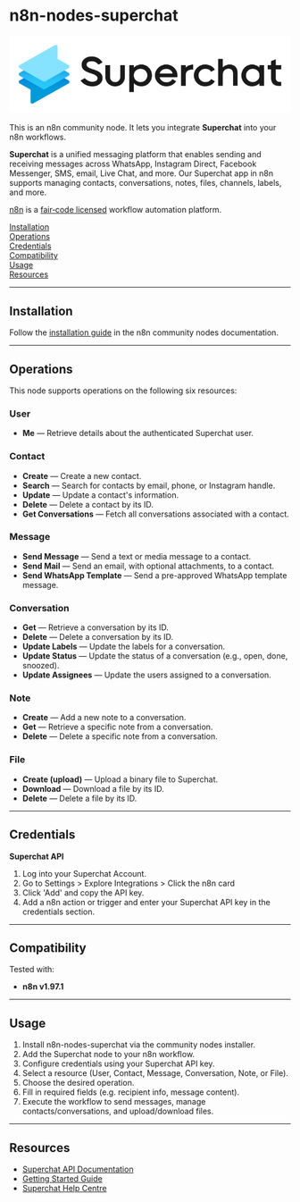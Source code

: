 # n8n-nodes-superchat
![](./superchat.png)

This is an n8n community node. It lets you integrate **Superchat** into your n8n workflows.

**Superchat** is a unified messaging platform that enables sending and receiving messages across WhatsApp, Instagram Direct, Facebook Messenger, SMS, email, Live Chat, and more. Our Superchat app in n8n supports managing contacts, conversations, notes, files, channels, labels, and more.

[n8n](https://n8n.io/) is a [fair‑code licensed](https://docs.n8n.io/reference/license/) workflow automation platform.

[Installation](#installation)  
[Operations](#operations)  
[Credentials](#credentials)  
[Compatibility](#compatibility)  
[Usage](#usage)  
[Resources](#resources)

---

## Installation

Follow the [installation guide](https://docs.n8n.io/integrations/community-nodes/installation/) in the n8n community nodes documentation.

---

## Operations

This node supports operations on the following six resources:

### User
- **Me** — Retrieve details about the authenticated Superchat user.

### Contact
- **Create** — Create a new contact.
- **Search** — Search for contacts by email, phone, or Instagram handle.
- **Update** — Update a contact's information.
- **Delete** — Delete a contact by its ID.
- **Get Conversations** — Fetch all conversations associated with a contact.

### Message
- **Send Message** — Send a text or media message to a contact.
- **Send Mail** — Send an email, with optional attachments, to a contact.
- **Send WhatsApp Template** — Send a pre-approved WhatsApp template message.

### Conversation
- **Get** — Retrieve a conversation by its ID.
- **Delete** — Delete a conversation by its ID.
- **Update Labels** — Update the labels for a conversation.
- **Update Status** — Update the status of a conversation (e.g., open, done, snoozed).
- **Update Assignees** — Update the users assigned to a conversation.

### Note
- **Create** — Add a new note to a conversation.
- **Get** — Retrieve a specific note from a conversation.
- **Delete** — Delete a specific note from a conversation.

### File
- **Create (upload)** — Upload a binary file to Superchat.
- **Download** — Download a file by its ID.
- **Delete** — Delete a file by its ID.

---

## Credentials

**Superchat API**

1. Log into your Superchat Account.
2. Go to Settings > Explore Integrations > Click the n8n card
3. Click 'Add' and copy the API key.
4. Add a n8n action or trigger and enter your Superchat API key in the credentials section.

---

## Compatibility

Tested with:
- **n8n v1.97.1**

---

## Usage

1. Install n8n-nodes-superchat via the community nodes installer.
2. Add the Superchat node to your n8n workflow.
3. Configure credentials using your Superchat API key.
4. Select a resource (User, Contact, Message, Conversation, Note, or File).
5. Choose the desired operation.
6. Fill in required fields (e.g. recipient info, message content).
7. Execute the workflow to send messages, manage contacts/conversations, and upload/download files.

---

## Resources

- [Superchat API Documentation](https://developers.superchat.com/) 
- [Getting Started Guide](https://developers.superchat.com/docs/getting-started-send-your-first-message)
- [Superchat Help Centre](https://help.superchat.com)


